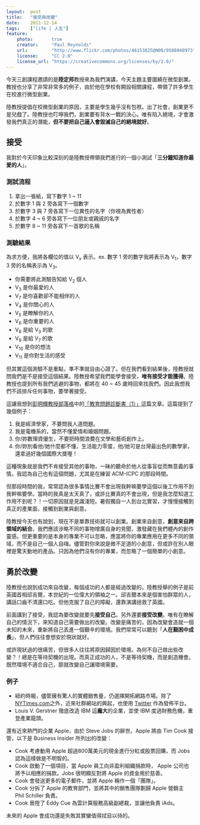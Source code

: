 ```yaml
---
layout:  post
title:   "接受與改變"
date:    2011-12-14
tags:    ["life | 人生"]
feature:
    photo:       true
    creator:     "Paul Reynolds" 
    url:         "http://www.flickr.com/photos/46153825@N00/9508048973"
    license:     "CC 2.0"
    license_url: "https://creativecommons.org/licenses/by/2.0/"
---
```


今天三創課程邀請的是**陸定邦**教授來為我們演講，今天主題主要圍繞在微型創業。教授也分享了非常非常多的例子，由於他在學校有開設相關課程，帶領了許多學生在校進行微型創業。

陸教授提倡在校微型創業的原因，主要是學生幾乎沒有包袱。出了社會，創業更不是兒戲了。陸教授也叮嚀我們，創業要有背水一戰的決心。唯有陷入絕境，才會激發我們真正的潛能，**但不要把自己逼入會毀滅自己的絕境就好**。

## 接受

我對於今天印象比較深刻的是陸教授帶領我們進行的一個小測試「**三分鐘知道你最愛的人**」。

### 測試流程

1. 拿出一張紙，寫下數字 1 ~ 11
2. 於數字 1 與 2 旁各寫下一個數字
3. 於數字 3 與 7 旁各寫下一位異性的名字（你視為異性者）
4. 於數字 4 ~ 6 旁各寫下一位朋友或親戚的名字
5. 於數字 8 ~ 11 旁各寫下一首歌的名稱


### 測驗結果

為求方便，我將各欄位的值以 V<sub>x</sub> 表示。ex. 數字 1 旁的數字我將表示為 V<sub>1</sub>，數字 3 旁的名稱表示為 V<sub>3</sub>。

- 你需要將此測驗告知給 V<sub>2</sub> 個人
- V<sub>3</sub> 是你最愛的人
- V<sub>7</sub> 是你喜歡卻不能相伴的人
- V<sub>4</sub> 是你關心的人
- V<sub>5</sub> 是瞭解你的人
- V<sub>6</sub> 是你重要的人
- V<sub>8</sub> 是給 V<sub>3</sub> 的歌
- V<sub>9</sub> 是給 V<sub>7</sub> 的歌
- V<sub>10</sub> 是你的想法
- V<sub>11</sub> 是你對生活的感受


但其實這個測驗不是重點，準不準就自由心證了。但在我們看到結果後，陸教授就問我們是不是接受這個結果。陸教授希望我們能學會接受，**唯有接受才能獲得**。陸教授也提到所有我們逃避的事物，都將在 40 ~ 45 歲時回來找我們。因此我想我們不該排斥任何事物，要學著接受。

這讓我想到[彭明輝教授部落格](http://mhperng.blogspot.com/)中的[「教育問題診斷書（1）」](http://mhperng.blogspot.com/2011/11/1_18.html)這篇文章。這篇提到了幾個例子：

1. 我是經濟學家，不要問我人道問題。
2. 我是電機系的，當然不懂愛情和婚姻問題。
3. 你/妳數理資優生，不要把時間浪費在文學和藝術創作上。
4. 你/妳別看他/她什麼都不懂，生活能力零蛋，他/她可是台灣最出色的數學家，還拿過好幾個國際大獎喔！

這種現象就是我們不肯接受其他的事物，一昧的聽命於他人從事盲從而無意義的事情。我認為自己也有這個問題，尤其是在練習 ACM-ICPC 的那段時間。

但那段時間的我，常常認為很多事情比賽不會出現我幹嘛要學這個以後工作用不到我幹嘛要學。當時的我真是太天真了，或許比賽真的不會出現，但是我怎麼知道工作用不到呢？！一切原因就是見識淺短。暑假獨自一人到台北實習，才慢慢接觸到真正的產業面，接觸到創業與創意。

陸教授今天也有說到，現在不是單靠技術就可以創業。創業來自創意，**創意來自跨領域的結合**。我們應該涉略不同的事物增廣自身的見聞，激發藏在我們體內的創作靈感。但更重要的是本身的專業不可以忽略，應當將你的專業應用在更多不同的領域，而不是自己一個人自嗨。儘管對你來說是微不足道的小創意，但或許在別人眼裡是驚天動地的產品。只因為他們沒有你的專業，而忽略了一個簡單的小創意。

## 勇於改變

陸教授也說到成功來自改變，每個成功的人都是經過改變的。陸教授舉的例子是前英國首相邱吉爾，本世紀的一位偉大的領袖之一。邱吉爾本來是個害怕群眾的人，講話口齒不清還口吃。但他克服了自己的障礙，還靠演講拯救了英國。

前面講到了接受，我認為要改變就要先**接受自己**，另外還要**接受改變**。唯有在瞭解自己的情況下，來知道自己需要做出的改變。改變是痛苦的，因為改變會造就一個未知的未來，重新將自己丟進一個艱辛的環境。我們常常可以聽到「**人在艱困中成長**」，但人們往往會想安於現狀就好。

或許現狀過的很痛苦，但很多人往往將原因歸因於環境。為何不自己做出些改變？！總是在等待契機的出現。而真正成功的人，不是等待契機，而是創造機會。既然環境不適合自己，那就改變自己讓環境需要。


### 例子

- 紐約時報，儘管擁有驚人的實體銷售量，仍選擇開拓網路市場。除了[NYTimes.com](http://NYTimes.com/)之外，近來社群網站的興起，也使用 [Twitter](https://twitter.com/nytimes) 作為發佈平台。
- Louis V. Gerstner 徹底改造 IBM 這**龐大**的企業，並使 IBM 度過財務危機，重登產業龍頭。

還有近來熱門的企業 Apple，由於 Steve Jobs 的辭世。Apple 將由 Tim Cook 接管，以下是 Business Insider 所列出的改變：

- Cook 考慮動用 Apple 超過800萬美元的現金進行分紅或股票回購，而 Jobs 認為這樣做是不明智的。
- Cook 啟動了一個項目，當 Apple 員工向非盈利組織捐款時， Apple 公司也將予以相應的捐款。Jobs 很明顯反對將 Apple 的資金用於慈善。
- Cook 會發送更多的電子郵件，並將 Apple 稱作一個「團隊」。
- Cook 分拆了 Apple 的教育部門，並將其中的銷售團隊劃歸 Apple 營銷主 Phil Schiller 負責。
- Cook 晉陞了 Eddy Cue 為雲計算服務高級副總裁，並讓他負責 iAds。

未來的 Apple 會成功還是失敗其實蠻值得拭目以待的。
